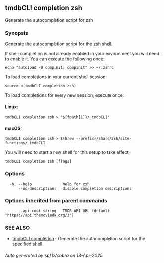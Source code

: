 ## tmdbCLI completion zsh

Generate the autocompletion script for zsh

### Synopsis

Generate the autocompletion script for the zsh shell.

If shell completion is not already enabled in your environment you will need
to enable it.  You can execute the following once:

	echo "autoload -U compinit; compinit" >> ~/.zshrc

To load completions in your current shell session:

	source <(tmdbCLI completion zsh)

To load completions for every new session, execute once:

#### Linux:

	tmdbCLI completion zsh > "${fpath[1]}/_tmdbCLI"

#### macOS:

	tmdbCLI completion zsh > $(brew --prefix)/share/zsh/site-functions/_tmdbCLI

You will need to start a new shell for this setup to take effect.


```
tmdbCLI completion zsh [flags]
```

### Options

```
  -h, --help              help for zsh
      --no-descriptions   disable completion descriptions
```

### Options inherited from parent commands

```
      --api-root string   TMDB API URL (default "https://api.themoviedb.org/3")
```

### SEE ALSO

* [tmdbCLI completion](tmdbCLI_completion.md)	 - Generate the autocompletion script for the specified shell

###### Auto generated by spf13/cobra on 13-Apr-2025
